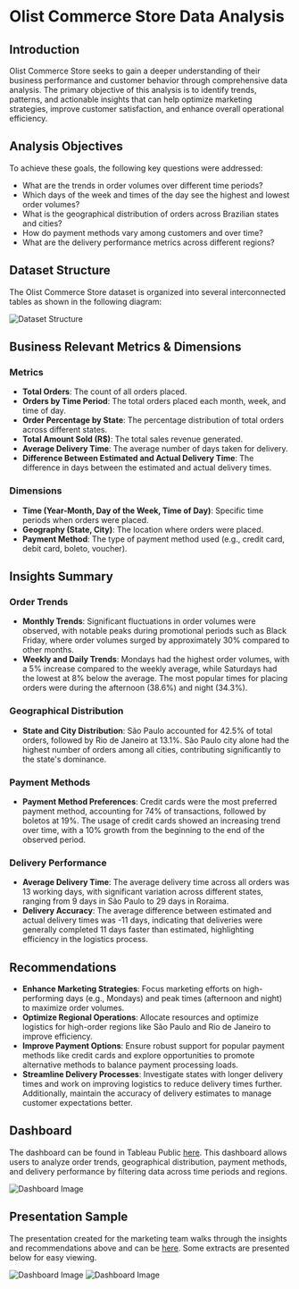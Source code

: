# Olist Commerce Store Data Analysis

## Introduction
Olist Commerce Store seeks to gain a deeper understanding of their business performance and customer behavior through comprehensive data analysis. The primary objective of this analysis is to identify trends, patterns, and actionable insights that can help optimize marketing strategies, improve customer satisfaction, and enhance overall operational efficiency.

## Analysis Objectives
To achieve these goals, the following key questions were addressed:

- What are the trends in order volumes over different time periods?
- Which days of the week and times of the day see the highest and lowest order volumes?
- What is the geographical distribution of orders across Brazilian states and cities?
- How do payment methods vary among customers and over time?
- What are the delivery performance metrics across different regions?

## Dataset Structure

The Olist Commerce Store dataset is organized into several interconnected tables as shown in the following diagram:

![Dataset Structure](https://github.com/user-attachments/assets/6257c643-91b0-49ee-a75e-c5e52339d33a)

## Business Relevant Metrics & Dimensions

### Metrics
- **Total Orders**: The count of all orders placed.
- **Orders by Time Period**: The total orders placed each month, week, and time of day.
- **Order Percentage by State**: The percentage distribution of total orders across different states.
- **Total Amount Sold (R$)**: The total sales revenue generated.
- **Average Delivery Time**: The average number of days taken for delivery.
- **Difference Between Estimated and Actual Delivery Time**: The difference in days between the estimated and actual delivery times.

### Dimensions
- **Time (Year-Month, Day of the Week, Time of Day)**: Specific time periods when orders were placed.
- **Geography (State, City)**: The location where orders were placed.
- **Payment Method**: The type of payment method used (e.g., credit card, debit card, boleto, voucher).

## Insights Summary

### Order Trends

- **Monthly Trends**: Significant fluctuations in order volumes were observed, with notable peaks during promotional periods such as Black Friday, where order volumes surged by approximately 30% compared to other months.
- **Weekly and Daily Trends**: Mondays had the highest order volumes, with a 5% increase compared to the weekly average, while Saturdays had the lowest at 8% below the average. The most popular times for placing orders were during the afternoon (38.6%) and night (34.3%).

### Geographical Distribution

- **State and City Distribution**: São Paulo accounted for 42.5% of total orders, followed by Rio de Janeiro at 13.1%. São Paulo city alone had the highest number of orders among all cities, contributing significantly to the state's dominance.

### Payment Methods

- **Payment Method Preferences**: Credit cards were the most preferred payment method, accounting for 74% of transactions, followed by boletos at 19%. The usage of credit cards showed an increasing trend over time, with a 10% growth from the beginning to the end of the observed period.

### Delivery Performance

- **Average Delivery Time**: The average delivery time across all orders was 13 working days, with significant variation across different states, ranging from 9 days in São Paulo to 29 days in Roraima.
- **Delivery Accuracy**: The average difference between estimated and actual delivery times was -11 days, indicating that deliveries were generally completed 11 days faster than estimated, highlighting efficiency in the logistics process.


## Recommendations
- **Enhance Marketing Strategies**: Focus marketing efforts on high-performing days (e.g., Mondays) and peak times (afternoon and night) to maximize order volumes.
- **Optimize Regional Operations**: Allocate resources and optimize logistics for high-order regions like São Paulo and Rio de Janeiro to improve efficiency.
- **Improve Payment Options**: Ensure robust support for popular payment methods like credit cards and explore opportunities to promote alternative methods to balance payment processing loads.
- **Streamline Delivery Processes**: Investigate states with longer delivery times and work on improving logistics to reduce delivery times further. Additionally, maintain the accuracy of delivery estimates to manage customer expectations better.

## Dashboard
The dashboard can be found in Tableau Public [here](https://public.tableau.com/app/profile/oussama.ziane/viz/OlistE-Commerce_16992851459070/EVOLDWEEKTDAY2). This dashboard allows users to analyze order trends, geographical distribution, payment methods, and delivery performance by filtering data across time periods and regions.

![Dashboard Image](https://github.com/user-attachments/assets/fd8033c0-b273-4c6f-bcc5-68899469cd1e)

## Presentation Sample
The presentation created for the marketing team walks through the insights and recommendations above and can be [here](https://docs.google.com/presentation/d/1smWgj0XAqg6RQ4AzOwk7oV8bHsr5yL2v22Sqd-ashao/edit?usp=sharing). Some extracts are presented below for easy viewing.

![Dashboard Image](https://github.com/user-attachments/assets/6f393603-d28d-4237-8519-0998786ec110)
![Dashboard Image](https://github.com/user-attachments/assets/956f7f6b-dcd2-4231-bae7-19e83c817f5a)

